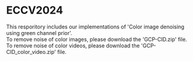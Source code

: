 # ECCV2024
This resporitory includes our implementations of 'Color image denoising using green channel prior'. <br />
To remove noise of color images, please download the 'GCP-CID.zip' file. <br />
To remove noise of color videos, please download the 'GCP-CID_color_video.zip' file.
